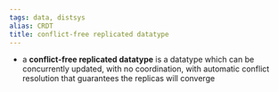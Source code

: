 ```yaml
---
tags: data, distsys
alias: CRDT
title: conflict-free replicated datatype
---
```


- a **conflict-free replicated datatype** is a datatype which can be concurrently updated, with no coordination, with automatic conflict resolution that guarantees the replicas will converge
